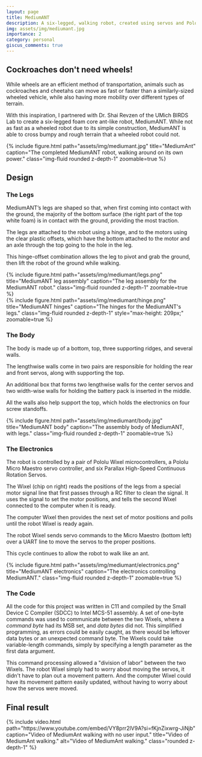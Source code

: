 ```yaml
---
layout: page
title: MediumANT
description: A six-legged, walking robot, created using servos and Pololu Wixels.
img: assets/img/mediumant.jpg
importance: 2
category: personal
giscus_comments: true
---
```


## Cockroaches don't need wheels!

<div class="row justify-content-sm-center">
    <div class="col-sm-7 mt-3 mt-md-0">
        <p>
            While wheels are an efficient method of transportation, animals such as 
            cockroaches and cheetahs can move as fast or faster than a similarly-sized 
            wheeled vehicle, while also having more mobility over different types of 
            terrain.
        </p>
        <p>
            With this inspiration, I partnered with Dr. Shai Revzen of the UMich BIRDS Lab
            to create a six-legged foam core ant-like robot, MediumANT. While not as fast
            as a wheeled robot due to its simple construction, MediumANT is able to cross
            bumpy and rough terrain that a wheeled robot could not.
        </p>
    </div>
    <div class="col-sm-5 mt-3 mt-md-0">
        {% 
            include figure.html 
            path="assets/img/mediumant.jpg" 
            title="MediumAnt" 
            caption="The completed MediumANT robot, walking around on its own power."
            class="img-fluid rounded z-depth-1"
            zoomable=true
        %}
    </div>
</div>

## Design

### The Legs

MediumANT’s legs are shaped so that, when first coming into contact with the
ground, the majority of the bottom surface (the right part of the top white 
foam) is in contact with the ground, providing the most traction. 

The legs are attached to the robot using a hinge, and to the motors
using the clear plastic offsets, which have the bottom attached to the motor 
and an axle through the top going to the hole in the leg. 

This hinge-offset combination allows the leg to pivot and grab the ground, then
lift the robot of the ground while walking.

<div class="row text-center row-eq-height">
    <div class="col-sm mt-3 mt-md-0">
        {% 
            include figure.html 
            path="assets/img/mediumant/legs.png" 
            title="MediumANT leg assembly" 
            caption="The leg assembly for the MediumANT robot."
            class="img-fluid rounded z-depth-1"
            zoomable=true
        %}
    </div>
    <div class="col-sm mt-3 mt-md-0">
        {% 
            include figure.html 
            path="assets/img/mediumant/hinge.png" 
            title="MediumANT hinges" 
            caption="The hinges for the MediumANT's legs."
            class="img-fluid rounded z-depth-1"
            style="max-height: 209px;"
            zoomable=true
        %}
    </div>
</div>

### The Body

The body is made up of a bottom, top, three supporting ridges, and several 
walls. 

The lengthwise walls come in two pairs are responsible for holding the rear 
and front servos, along with supporting the top.

An additional box that forms two lengthwise walls for the center servos and 
two width-wise walls for holding the battery pack is inserted in the middle. 

All the walls also help support the top, which holds the electronics on four
screw standoffs.

<div class="text-center my-4">
    {%
        include figure.html
        path="assets/img/mediumant/body.jpg"
        title="MediumANT body"
        caption="The assembly body of MediumANT, with legs."
        class="img-fluid rounded z-depth-1"
        zoomable=true
    %}
</div>

### The Electronics

The robot is controlled by a pair of Pololu Wixel microcontrollers, a Pololu
Micro Maestro servo controller, and six Parallax High-Speed Continuous Rotation
Servos.

The Wixel (chip on right) reads the positions of the legs from a special motor
signal line that first passes through a RC filter to clean the signal. It uses
the signal to set the motor positions, and tells the second Wixel connected to
the computer when it is ready. 

The computer Wixel then provides the next set of motor positions and polls 
until the robot Wixel is ready again. 

The robot Wixel sends servo commands to the Micro Maestro (bottom left) over a
UART line to move the servos to the proper positions. 

This cycle continues to allow the robot to walk like an ant.

<div class="text-center my-4">
    {%
        include figure.html
        path="assets/img/mediumant/electronics.png"
        title="MediumANT electronics"
        caption="The electronics controlling MediumANT."
        class="img-fluid rounded z-depth-1"
        zoomable=true
    %}
</div>

### The Code

All the code for this project was written in C11 and compiled by the Small 
Device C Compiler (SDCC) to Intel MCS-51 assembly. A set of one-byte commands
was used to communicate between the two Wixels, where a *command byte* had its
MSB set, and *data bytes* did not. This simplified programming, as errors could
be easily caught, as there would be leftover data bytes or an unexpected 
command byte. The Wixels could take variable-length commands, simply by
specifying a length parameter as the first data argument.

This command processing allowed a "division of labor" between the two Wixels.
The robot Wixel simply had to worry about moving the servos, it didn't have to
plan out a movement pattern. And the computer Wixel could have its movement
pattern easily updated, without having to worry about how the servos were 
moved.

## Final result

<div class="text-center my-2">
    {%
        include video.html 
        path="https://www.youtube.com/embed/VY8prr2lV9A?si=fKjnZixwrg-JiNjb"
        caption="Video of MediumAnt walking with no user input."
        title="Video of MediumAnt walking."
        alt="Video of MediumAnt walking."
        class="rounded z-depth-1"
    %}
</div>

